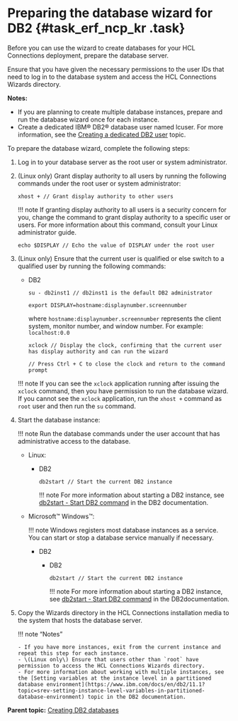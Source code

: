 # Preparing the database wizard for DB2 {#task_erf_ncp_kr .task}

Before you can use the wizard to create databases for your HCL Connections deployment, prepare the database server.

Ensure that you have given the necessary permissions to the user IDs that need to log in to the database system and access the HCL Connections Wizards directory.

**Notes:**

-   If you are planning to create multiple database instances, prepare and run the database wizard once for each instance.
-   Create a dedicated IBM® DB2® database user named lcuser. For more information, see the [Creating a dedicated DB2 user](t_db_create_lcuser.md) topic.


To prepare the database wizard, complete the following steps:

1.  Log in to your database server as the root user or system administrator.

2.  \(Linux only\) Grant display authority to all users by running the following commands under the root user or system administrator:

    `xhost + // Grant display authority to other users`

    !!! note
        If granting display authority to all users is a security concern for you, change the command to grant display authority to a specific user or users. For more information about this command, consult your Linux administrator guide.

    `echo $DISPLAY // Echo the value of DISPLAY under the root user
`
3.  \(Linux only\) Ensure that the current user is qualified or else switch to a qualified user by running the following commands:

    -   DB2

        ```
        su - db2inst1 // db2inst1 is the default DB2 administrator

        export DISPLAY=hostname:displaynumber.screennumber
        ```
        where `hostname:displaynumber.screennumber` represents the client system, monitor number, and window number. For example: `localhost:0.0`
        
        ```
        xclock // Display the clock, confirming that the current user has display authority and can run the wizard

        // Press Ctrl + C to close the clock and return to the command prompt
        ```

    !!! note
         If you can see the `xclock` application running after issuing the `xclock` command, then you have permission to run the database wizard. If you cannot see the `xclock` application, run the `xhost +` command as `root` user and then run the `su` command.

4.  Start the database instance:

    !!! note
        Run the database commands under the user account that has administrative access to the database.

    -   Linux:
        -   DB2

            `db2start // Start the current DB2 instance`

            !!! note
                For more information about starting a DB2 instance, see [db2start - Start DB2 command](https://www.ibm.com/docs/db2/11.1?topic=commands-db2start-start-db2) in the DB2 documentation.

    -   Microsoft™ Windows™:

        !!! note
            Windows registers most database instances as a service. You can start or stop a database service manually if necessary.

        -   DB2
            -   DB2

                `db2start // Start the current DB2 instance`

                !!! note
                    For more information about starting a DB2 instance, see [db2start - Start DB2 command](https://www.ibm.com/docs/db2/11.1?topic=commands-db2start-start-db2) in the DB2documentation.

5.  Copy the Wizards directory in the HCL Connections installation media to the system that hosts the database server.

    !!! note “Notes” 

        - If you have more instances, exit from the current instance and repeat this step for each instance.
        - \(Linux only\) Ensure that users other than `root` have permission to access the HCL Connections Wizards directory.
        - For more information about working with multiple instances, see the [Setting variables at the instance level in a partitioned database environment](https://www.ibm.com/docs/en/db2/11.1?topic=srev-setting-instance-level-variables-in-partitioned-database-environment) topic in the DB2 documentation.


**Parent topic:** [Creating DB2 databases](../install/c_inst_create_database_db2.md)


